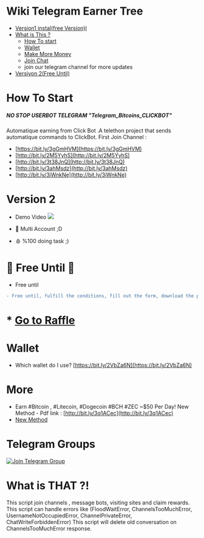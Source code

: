 # Wiki Telegram Earner Tree
 * [Version1 instal(free Version)l](https://github.com/yuceltoluyag/telegram-bot-for-bitcoin/tree/main/v1#install-v1)
 * [What is This ?](https://github.com/yuceltoluyag/telegram-bot-for-bitcoin#what-is-that-)
   * [How To start](https://github.com/yuceltoluyag/telegram-bot-for-bitcoin#how-to-start)
   * [Wallet](https://github.com/yuceltoluyag/telegram-bot-for-bitcoin#wallet)
   * [Make More Money](https://github.com/yuceltoluyag/telegram-bot-for-bitcoin#wallet)
   * [Join Chat](https://github.com/yuceltoluyag/telegram-bot-for-bitcoin#telegram-groups)
   - join our telegram channel for more updates
 * [Versiyon 2(Free Until)](https://github.com/yuceltoluyag/telegram-bot-for-bitcoin#version-2)



# How To Start
##### NO STOP USERBOT TELEGRAM  "Telegram_Bitcoins_CLICKBOT"

Automatique earning from Click Bot .A telethon project that sends automatique commands to ClickBot.
First Join Channel :

 - [https://bit.ly/3gGmHVM](https://bit.ly/3gGmHVM)
 - [http://bit.ly/2M5YyhS](http://bit.ly/2M5YyhS)
 - [http://bit.ly/3t38JnQ](http://bit.ly/3t38JnQ)
 - [http://bit.ly/3ahMsdz](http://bit.ly/3ahMsdz)
 - [http://bit.ly/3iWnkNe](http://bit.ly/3iWnkNe)

# Version 2
* Demo Video
[![](http://img.youtube.com/vi/0xWzJtYf7fc/0.jpg)](http://www.youtube.com/watch?v=0xWzJtYf7fc "")

* 💉 Multi Account ;D
* 🩸  %100 doing task ;)

# 🤩 Free Until 🤩

* Free until

```diff
- Free until, fulfill the conditions, fill out the form, download the program for free.
```

# * [Go to Raffle](https://github.com/yuceltoluyag/telegram-bot-for-bitcoin/blob/main/raffle.md)


# Wallet
* Which wallet do I use?
  [https://bit.ly/2VbZa6N](https://bit.ly/2VbZa6N)

# More
* Earn #Bitcoin
, #Litecoin, #Dogecoin #BCH #ZEC ~$50 Per Day! New Method - Pdf link : [http://bit.ly/3q1ACec](http://bit.ly/3q1ACec)
* [New Method](https://github.com/yuceltoluyag/faucetcrypto)



# Telegram Groups

[![Join Telegram Group](https://img.shields.io/badge/telegram-Money--Talks-green?style=for-the-badge&logo=telegram)](https://t.me/EarnCoinPerDay)


# What is THAT ?!
This script join channels , message bots, visiting sites and claim rewards.
This script can handle errors like (FloodWaitError, ChannelsTooMuchError, UsernameNotOccupiedError, ChannelPrivateError, ChatWriteForbiddenError)
This script will delete old conversation on ChannelsTooMuchError response.


